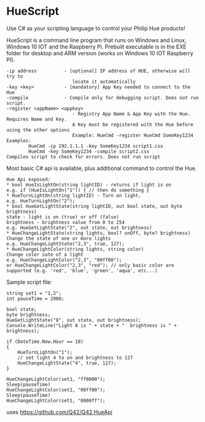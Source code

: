 
# HueScript
Use C# as your scripting language to control your Philip Hue products!

HueScript is a command line program that runs on Windows and Linux, Windows 10 IOT and the Raspberry Pi. 
Prebuilt executable is in the EXE folder for desktop and ARM version (works on Windows 10 IOT Raspberry PI).

```
-ip address          - [optional] IP address of HUE, otherwise will try to
                        locate it automatically
-key <key>           - [mandatory] App Key needed to connect to the Hue
-compile             - Compile only for debugging script. Does not run script.
-register <appName> <appkey>
                        - Registry App Name & App Key with the Hue. Requires Name and Key.
                        A Key must be registered with the Hue before using the other options
                        Example: HueCmd -register HueCmd SomeKey1234
Examples:
        HueCmd -ip 192.1.1.1 -key SomeKey1234 script1.csx
        HueCmd -key SomeKey1234 -compile script2.csx            Compiles script to check for errors. Does not run script
```

Most basic C# api is available, plus additional command to control the Hue.

```
Hue Api exposed:
* bool HueIsLightOn(string lightID) - returns if light is on
e.g. if (HueIsLightOn("1")) { // then do something }
* HueTurnLightOn(string lightID) - Turn on light. 
e.g. HueTurnLightOn("2");
* bool HueGetLightState(string lightID, out bool state, out byte brightness)
state - light is on (true) or off (false)
brightness - brightness value from 0 to 254
e.g. HueGetLightState("2", out state, out brightness)
* HueChangeLightState(string lights, bool? onOff, byte? brightness)
Change the state of one or more lights
e.g. HueChangeLightState("2,3", true, 127);
* HueChangeLightColor(string lights, string color)
Change color sate of a light
e.g. HueChangeLightColor("2,3", "00ff00");
or HueChangeLightColor("2,3", "red"); // only basic color are supported (e.g. 'red', 'blue', 'green', 'aqua', etc...)

```

Sample script file:

```
string set1 = "1,2";
int pauseTime = 2000;

bool state;
byte brightness;
HueGetLightState("8", out state, out brightness);
Console.WriteLine("Light 8 is " + state + "  brightness is " + brightness);

if (DateTime.Now.Hour == 18)
{
    HueTurnLightOn("1");
    // set light 4 to on and brightness to 127
    HueChangeLightState("4", true, 127);
}

HueChangeLightColor(set1, "ff0000");
Sleep(pauseTime)
HueChangeLightColor(set1, "00ff00");
Sleep(pauseTime)
HueChangeLightColor(set1, "0000ff");
```

uses https://github.com/Q42/Q42.HueApi
